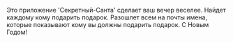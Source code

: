 Это приложение 'Секретный-Санта' сделает ваш вечер веселее. Найдет каждому кому подарить подарок. Разошлет всем на почты имена, которые показывают кому вы должны подарить подарок. С Новым Годом! 